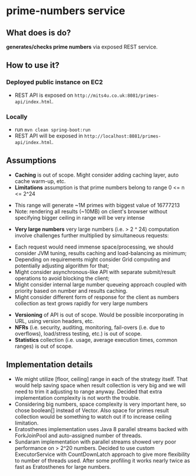 # prime-numbers service

## What does is do?
 **generates/checks prime numbers** via exposed REST service.
 
## How to use it?

### Deployed public instance on EC2
 * REST API is exposed on ```http://mits4u.co.uk:8081/primes-api/index.html```. 

### Locally
 * run ```mvn clean spring-boot:run```
 * REST API will be exposed in ```http://localhost:8081/primes-api/index.html```. 

## Assumptions
 * **Caching** is out of scope. Might consider adding caching layer, auto cache warm-up, etc.
 * **Limitations** assumption is that prime numbers belong to range 0 <= n <= 2^24
  - This range will generate ~1M primes with biggest value of 16777213
  - Note: rendering all results (~10MB) on client's browser without specifying bigger ceiling in range will be very intense
 * **Very large numbers** very large numbers (i.e. > 2 ^ 24) computation involve challenges further multiplied by simultaneous requests:
  - Each request would need immense space/processing, we should consider JVM tuning, results caching and load-balancing as minimum;
  - Depending on requirements might consider Grid computing and potentially adjusting algorithm for that;
  - Might consider asynchronous-like API with separate submit/result operations to avoid blocking the client;
  - Might consider internal large number queueing approach coupled with priority based on number and results caching.
  - Might consider different form of response for the client as numbers collection as text grows rapidly for very large numbers
 * **Versioning** of API is out of scope. Would be possible incorporating in URL, using version headers, etc.
 * **NFRs** (i.e. security, auditing, monitoring, fail-overs (i.e. due to overflows), load/stress testing, etc.) is out of scope.    
 * **Statistics** collection (i.e. usage, average execution times, common ranges) is out of scope.

## Implementation details

 * We might utilize [floor, ceiling] range in each of the strategy itself. That would help saving space when result collection is very big and we will need to trim it adjusting to range anyway. Decided that extra implementation complexity is not worth the trouble. 
 * Considering big numbers, space complexity is very important here, so chose boolean[] instead of Vector<Boolean>. Also space for primes result collection would be something to watch out if to increase ceiling limitation.
 * Eratosthenes implementation uses Java 8 parallel streams backed with ForkJoinPool and auto-assigned number of threads.
 * Sundaram implementation with parallel streams showed very poor performance on > 2^20 numbers. Decided to use custom ExecutorService with CountDownLatch approach to give more flexibility to number of threads used. After some profiling it works nearly twice as fast as Eratosthenes for large numbers.  
